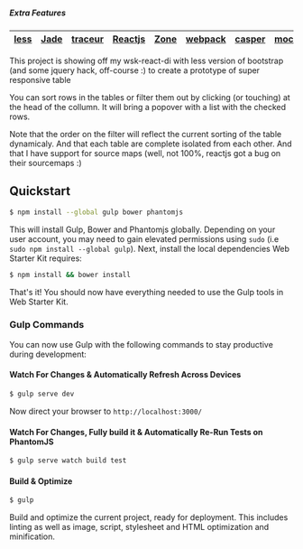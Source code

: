 ##### Extra Features
|[less](http://lesscss.org/) | [Jade](http://jade-lang.com/) | [traceur](https://github.com/google/traceur-compiler) | [Reactjs](http://facebook.github.io/react/index.html) | [Zone](https://github.com/angular/zone.js#74947b6f509b)| [webpack](https://github.com/webpack/webpack)| [casper](http://casperjs.org/) | [mocha](http://visionmedia.github.io/mocha/) |
|--- |--- |--- |--- |--- |--- |--- |--- |


This project is showing off my wsk-react-di with less version of bootstrap (and some jquery hack, off-course :) to create a prototype of super responsive table

You can sort rows in the tables or filter them out by clicking (or touching) at the head of the collumn. It will bring a popover with a list with the checked rows.  

Note that the order on the filter will reflect the current sorting of the table dynamicaly. And that each table are complete isolated from each other. And that I have support for source maps (well, not 100%, reactjs got a bug on their sourcemaps :)

## Quickstart

```sh
$ npm install --global gulp bower phantomjs
```

This will install Gulp, Bower and Phantomjs globally. Depending on your user account, you may need to gain elevated permissions using `sudo` (i.e `sudo npm install --global gulp`). Next, install the local dependencies Web Starter Kit requires:

```sh
$ npm install && bower install
```

That's it! You should now have everything needed to use the Gulp tools in Web Starter Kit.

### Gulp Commands

You can now use Gulp with the following commands to stay productive during development:

#### Watch For Changes & Automatically Refresh Across Devices

```sh
$ gulp serve dev
```
Now direct your browser to `http://localhost:3000/`

#### Watch For Changes, Fully build it & Automatically Re-Run Tests on PhantomJS

```sh
$ gulp serve watch build test
```

#### Build & Optimize

```sh
$ gulp
```

Build and optimize the current project, ready for deployment. This includes linting as well as image, script, stylesheet and HTML optimization and minification.



